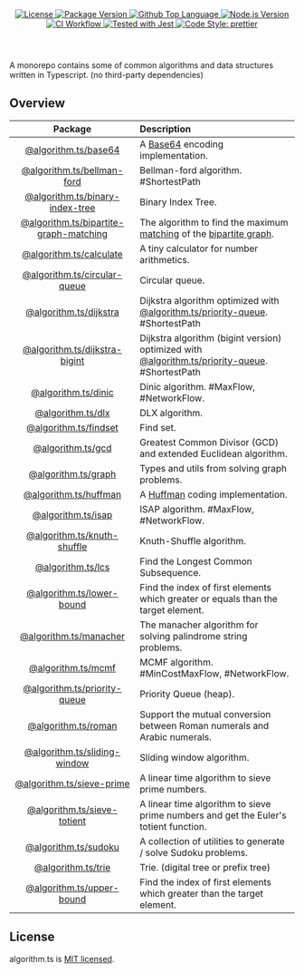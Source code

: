 <header>
  <div align="center">
    <a href="#license">
      <img
        alt="License"
        src="https://img.shields.io/github/license/guanghechen/algorithm.ts"
      />
    </a>
    <a href="https://github.com/guanghechen/algorithm.ts/tags">
      <img
        alt="Package Version"
        src="https://img.shields.io/github/v/tag/guanghechen/algorithm.ts?include_prereleases&sort=semver"
      />
    </a>
    <a href="https://github.com/guanghechen/algorithm.ts/search?l=typescript">
      <img
        alt="Github Top Language"
        src="https://img.shields.io/github/languages/top/guanghechen/algorithm.ts"
      />
    </a>
    <a href="https://github.com/nodejs/node">
      <img
        alt="Node.js Version"
        src="https://img.shields.io/node/v/@algorithm.ts/knuth-shuffle"
      />
    </a>
    <a href="https://github.com/guanghechen/algorithm.ts/actions/workflows/ci.yml">
      <img
        alt="CI Workflow"
        src="https://github.com/guanghechen/algorithm.ts/actions/workflows/ci.yml/badge.svg"
      />
    </a>
    <a href="https://github.com/facebook/jest">
      <img
        alt="Tested with Jest"
        src="https://img.shields.io/badge/tested_with-jest-9c465e.svg"
      />
    </a>
    <a href="https://github.com/prettier/prettier">
      <img
        alt="Code Style: prettier"
        src="https://img.shields.io/badge/code_style-prettier-ff69b4.svg?style=flat-square"
      />
    </a>
  </div>
</header>


A monorepo contains some of common algorithms and data structures written in
Typescript. (no third-party dependencies)


## Overview

Package                                     | Description
:------------------------------------------:|:--------------------------
[@algorithm.ts/base64][]                    | A [Base64][wiki-base64] encoding implementation.
[@algorithm.ts/bellman-ford][]              | Bellman-ford algorithm. #ShortestPath
[@algorithm.ts/binary-index-tree][]         | Binary Index Tree.
[@algorithm.ts/bipartite-graph-matching][]  | The algorithm to find the maximum [matching][wiki-matching] of the [bipartite graph][wiki-bipartite-graph].
[@algorithm.ts/calculate][]                 | A tiny calculator for number arithmetics.
[@algorithm.ts/circular-queue][]            | Circular queue.
[@algorithm.ts/dijkstra][]                  | Dijkstra algorithm optimized with [@algorithm.ts/priority-queue][]. #ShortestPath
[@algorithm.ts/dijkstra-bigint][]           | Dijkstra algorithm (bigint version) optimized with [@algorithm.ts/priority-queue][]. #ShortestPath
[@algorithm.ts/dinic][]                     | Dinic algorithm. #MaxFlow, #NetworkFlow.
[@algorithm.ts/dlx][]                       | DLX algorithm.
[@algorithm.ts/findset][]                   | Find set.
[@algorithm.ts/gcd][]                       | Greatest Common Divisor (GCD) and extended Euclidean algorithm.
[@algorithm.ts/graph][]                     | Types and utils from solving graph problems.
[@algorithm.ts/huffman][]                   | A [Huffman][wiki-huffman] coding implementation.
[@algorithm.ts/isap][]                      | ISAP algorithm. #MaxFlow, #NetworkFlow.
[@algorithm.ts/knuth-shuffle][]             | Knuth-Shuffle algorithm.
[@algorithm.ts/lcs][]                       | Find the Longest Common Subsequence.
[@algorithm.ts/lower-bound][]               | Find the index of first elements which greater or equals than the target element.
[@algorithm.ts/manacher][]                  | The manacher algorithm for solving palindrome string problems.
[@algorithm.ts/mcmf][]                      | MCMF algorithm. #MinCostMaxFlow, #NetworkFlow.
[@algorithm.ts/priority-queue][]            | Priority Queue (heap).
[@algorithm.ts/roman][]                     | Support the mutual conversion between Roman numerals and Arabic numerals.
[@algorithm.ts/sliding-window][]            | Sliding window algorithm.
[@algorithm.ts/sieve-prime][]               | A linear time algorithm to sieve prime numbers.
[@algorithm.ts/sieve-totient][]             | A linear time algorithm to sieve prime numbers and get the Euler's totient function.
[@algorithm.ts/sudoku][]                    | A collection of utilities to generate / solve Sudoku problems.
[@algorithm.ts/trie][]                      | Trie. (digital tree or prefix tree)
[@algorithm.ts/upper-bound][]               | Find the index of first elements which greater than the target element.


## License

algorithm.ts is [MIT licensed](https://github.com/guanghechen/algorithm.ts/blob/main/LICENSE).

[wiki-base64]: https://en.wikipedia.org/wiki/Base64
[wiki-huffman]: https://en.wikipedia.org/wiki/Huffman_coding
[wiki-bipartite-graph]: https://en.wikipedia.org/wiki/Bipartite_graph
[wiki-matching]: https://en.wikipedia.org/wiki/Matching_(graph_theory)

[homepage]: https://github.com/guanghechen/algorithm.ts
[@algorithm.ts/base64]: ./packages/base64
[@algorithm.ts/bellman-ford]: ./packages/bellman-ford
[@algorithm.ts/binary-index-tree]: ./packages/binary-index-tree
[@algorithm.ts/bipartite-graph-matching]: ./packages/bipartite-graph-matching
[@algorithm.ts/calculate]: ./packages/calculate
[@algorithm.ts/circular-queue]: ./packages/circular-queue
[@algorithm.ts/dijkstra]: ./packages/dijkstra
[@algorithm.ts/dijkstra-bigint]: ./packages/dijkstra-bigint
[@algorithm.ts/dinic]: ./packages/dinic
[@algorithm.ts/dlx]: ./packages/dlx
[@algorithm.ts/findset]: ./packages/findset
[@algorithm.ts/gcd]: ./packages/gcd
[@algorithm.ts/graph]: ./packages/graph
[@algorithm.ts/huffman]: ./packages/huffman
[@algorithm.ts/isap]: ./packages/isap
[@algorithm.ts/knuth-shuffle]: ./packages/knuth-shuffle
[@algorithm.ts/lcs]: ./packages/lcs
[@algorithm.ts/lower-bound]: ./packages/lower-bound
[@algorithm.ts/manacher]: ./packages/manacher
[@algorithm.ts/mcmf]: ./packages/mcmf
[@algorithm.ts/priority-queue]: ./packages/priority-queue
[@algorithm.ts/roman]: ./packages/roman
[@algorithm.ts/sieve-prime]: ./packages/sieve-prime
[@algorithm.ts/sieve-totient]: ./packages/sieve-totient
[@algorithm.ts/sliding-window]: ./packages/sliding-window
[@algorithm.ts/sudoku]: ./packages/sudoku
[@algorithm.ts/trie]: ./packages/trie
[@algorithm.ts/upper-bound]: ./packages/upper-bound
